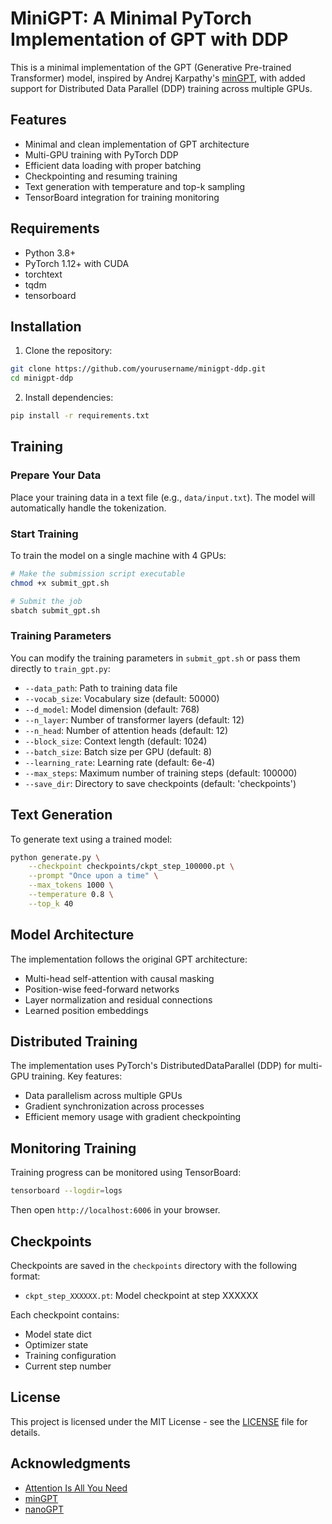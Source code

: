# MiniGPT: A Minimal PyTorch Implementation of GPT with DDP

This is a minimal implementation of the GPT (Generative Pre-trained Transformer) model, inspired by Andrej Karpathy's [minGPT](https://github.com/karpathy/minGPT), with added support for Distributed Data Parallel (DDP) training across multiple GPUs.

## Features

- Minimal and clean implementation of GPT architecture
- Multi-GPU training with PyTorch DDP
- Efficient data loading with proper batching
- Checkpointing and resuming training
- Text generation with temperature and top-k sampling
- TensorBoard integration for training monitoring

## Requirements

- Python 3.8+
- PyTorch 1.12+ with CUDA
- torchtext
- tqdm
- tensorboard

## Installation

1. Clone the repository:
```bash
git clone https://github.com/yourusername/minigpt-ddp.git
cd minigpt-ddp
```

2. Install dependencies:
```bash
pip install -r requirements.txt
```

## Training

### Prepare Your Data

Place your training data in a text file (e.g., `data/input.txt`). The model will automatically handle the tokenization.

### Start Training

To train the model on a single machine with 4 GPUs:

```bash
# Make the submission script executable
chmod +x submit_gpt.sh

# Submit the job
sbatch submit_gpt.sh
```

### Training Parameters

You can modify the training parameters in `submit_gpt.sh` or pass them directly to `train_gpt.py`:

- `--data_path`: Path to training data file
- `--vocab_size`: Vocabulary size (default: 50000)
- `--d_model`: Model dimension (default: 768)
- `--n_layer`: Number of transformer layers (default: 12)
- `--n_head`: Number of attention heads (default: 12)
- `--block_size`: Context length (default: 1024)
- `--batch_size`: Batch size per GPU (default: 8)
- `--learning_rate`: Learning rate (default: 6e-4)
- `--max_steps`: Maximum number of training steps (default: 100000)
- `--save_dir`: Directory to save checkpoints (default: 'checkpoints')

## Text Generation

To generate text using a trained model:

```bash
python generate.py \
    --checkpoint checkpoints/ckpt_step_100000.pt \
    --prompt "Once upon a time" \
    --max_tokens 1000 \
    --temperature 0.8 \
    --top_k 40
```

## Model Architecture

The implementation follows the original GPT architecture:

- Multi-head self-attention with causal masking
- Position-wise feed-forward networks
- Layer normalization and residual connections
- Learned position embeddings

## Distributed Training

The implementation uses PyTorch's DistributedDataParallel (DDP) for multi-GPU training. Key features:

- Data parallelism across multiple GPUs
- Gradient synchronization across processes
- Efficient memory usage with gradient checkpointing

## Monitoring Training

Training progress can be monitored using TensorBoard:

```bash
tensorboard --logdir=logs
```

Then open `http://localhost:6006` in your browser.

## Checkpoints

Checkpoints are saved in the `checkpoints` directory with the following format:
- `ckpt_step_XXXXXX.pt`: Model checkpoint at step XXXXXX

Each checkpoint contains:
- Model state dict
- Optimizer state
- Training configuration
- Current step number

## License

This project is licensed under the MIT License - see the [LICENSE](LICENSE) file for details.

## Acknowledgments

- [Attention Is All You Need](https://arxiv.org/abs/1706.03762)
- [minGPT](https://github.com/karpathy/minGPT)
- [nanoGPT](https://github.com/karpathy/nanoGPT)
